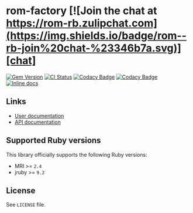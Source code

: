 [gem]: https://rubygems.org/gems/rom-factory
[actions]: https://github.com/rom-rb/rom-factory/actions
[codacy]: https://www.codacy.com/gh/rom-rb/rom-factory
[chat]: https://rom-rb.zulipchat.com
[inchpages]: http://inch-ci.org/github/rom-rb/rom-factory

# rom-factory [![Join the chat at https://rom-rb.zulipchat.com](https://img.shields.io/badge/rom--rb-join%20chat-%23346b7a.svg)][chat]

[![Gem Version](https://badge.fury.io/rb/rom-factory.svg)][gem]
[![CI Status](https://github.com/rom-rb/rom-factory/workflows/ci/badge.svg)][actions]
[![Codacy Badge](https://api.codacy.com/project/badge/Grade/5fd26fae687549218458879b1a607e18)][codacy]
[![Codacy Badge](https://api.codacy.com/project/badge/Coverage/5fd26fae687549218458879b1a607e18)][codacy]
[![Inline docs](http://inch-ci.org/github/rom-rb/rom-factory.svg?branch=master)][inchpages]

## Links

* [User documentation](http://rom-rb.org/learn/factory)
* [API documentation](http://rubydoc.info/gems/rom-factory)

## Supported Ruby versions

This library officially supports the following Ruby versions:

* MRI >= `2.4`
* jruby >= `9.2`

## License

See `LICENSE` file.
